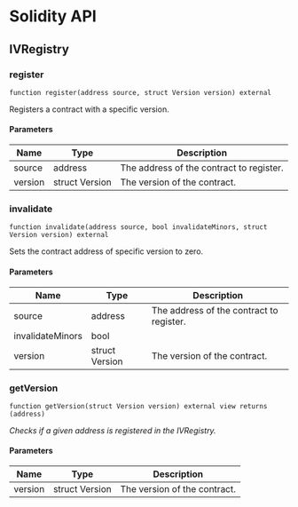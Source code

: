 # Solidity API

## IVRegistry

### register

```solidity
function register(address source, struct Version version) external
```

Registers a contract with a specific version.

#### Parameters

| Name | Type | Description |
| ---- | ---- | ----------- |
| source | address | The address of the contract to register. |
| version | struct Version | The version of the contract. |

### invalidate

```solidity
function invalidate(address source, bool invalidateMinors, struct Version version) external
```

Sets the contract address of specific version to zero.

#### Parameters

| Name | Type | Description |
| ---- | ---- | ----------- |
| source | address | The address of the contract to register. |
| invalidateMinors | bool |  |
| version | struct Version | The version of the contract. |

### getVersion

```solidity
function getVersion(struct Version version) external view returns (address)
```

_Checks if a given address is registered in the IVRegistry._

#### Parameters

| Name | Type | Description |
| ---- | ---- | ----------- |
| version | struct Version | The version of the contract. |

